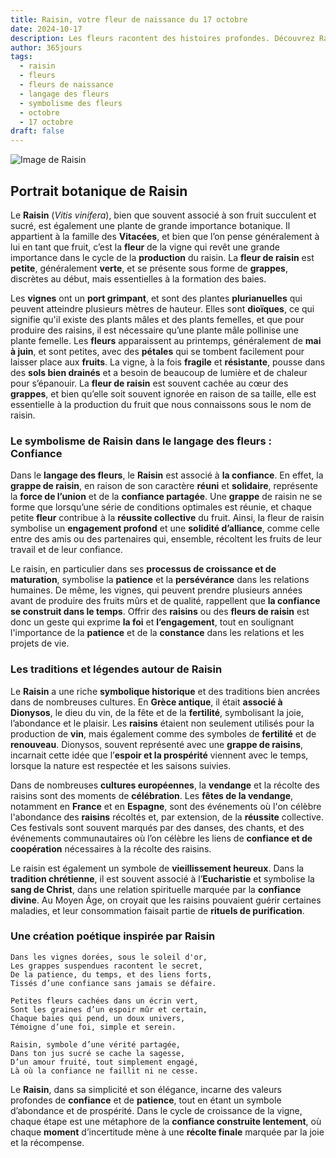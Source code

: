 ```yaml
---
title: Raisin, votre fleur de naissance du 17 octobre
date: 2024-10-17
description: Les fleurs racontent des histoires profondes. Découvrez Raisin, votre fleur de naissance du 17 octobre, ses symboles et récits fascinants. Plongez dans sa signification et son langage unique dans l'art floral.
author: 365jours
tags:
  - raisin
  - fleurs
  - fleurs de naissance
  - langage des fleurs
  - symbolisme des fleurs
  - octobre
  - 17 octobre
draft: false
---
```



![Image de Raisin](https://cdn.pixabay.com/photo/2020/01/16/13/46/grapes-4770606_640.jpg#center)


## Portrait botanique de Raisin

Le **Raisin** (_Vitis vinifera_), bien que souvent associé à son fruit succulent et sucré, est également une plante de grande importance botanique. Il appartient à la famille des **Vitacées**, et bien que l’on pense généralement à lui en tant que fruit, c’est la **fleur** de la vigne qui revêt une grande importance dans le cycle de la **production** du raisin. La **fleur de raisin** est **petite**, généralement **verte**, et se présente sous forme de **grappes**, discrètes au début, mais essentielles à la formation des baies.

Les **vignes** ont un **port grimpant**, et sont des plantes **plurianuelles** qui peuvent atteindre plusieurs mètres de hauteur. Elles sont **dioïques**, ce qui signifie qu'il existe des plants mâles et des plants femelles, et que pour produire des raisins, il est nécessaire qu’une plante mâle pollinise une plante femelle. Les **fleurs** apparaissent au printemps, généralement de **mai à juin**, et sont petites, avec des **pétales** qui se tombent facilement pour laisser place aux **fruits**. La vigne, à la fois **fragile** et **résistante**, pousse dans des **sols bien drainés** et a besoin de beaucoup de lumière et de chaleur pour s’épanouir. La **fleur de raisin** est souvent cachée au cœur des **grappes**, et bien qu’elle soit souvent ignorée en raison de sa taille, elle est essentielle à la production du fruit que nous connaissons sous le nom de raisin.

### Le symbolisme de Raisin dans le langage des fleurs : Confiance

Dans le **langage des fleurs**, le **Raisin** est associé à **la confiance**. En effet, la **grappe de raisin**, en raison de son caractère **réuni** et **solidaire**, représente la **force de l’union** et de la **confiance partagée**. Une **grappe** de raisin ne se forme que lorsqu’une série de conditions optimales est réunie, et chaque petite **fleur** contribue à la **réussite collective** du fruit. Ainsi, la fleur de raisin symbolise un **engagement profond** et une **solidité d’alliance**, comme celle entre des amis ou des partenaires qui, ensemble, récoltent les fruits de leur travail et de leur confiance.

Le raisin, en particulier dans ses **processus de croissance et de maturation**, symbolise la **patience** et la **persévérance** dans les relations humaines. De même, les vignes, qui peuvent prendre plusieurs années avant de produire des fruits mûrs et de qualité, rappellent que **la confiance se construit dans le temps**. Offrir des **raisins** ou des **fleurs de raisin** est donc un geste qui exprime **la foi** et **l’engagement**, tout en soulignant l'importance de la **patience** et de la **constance** dans les relations et les projets de vie.

### Les traditions et légendes autour de Raisin

Le **Raisin** a une riche **symbolique historique** et des traditions bien ancrées dans de nombreuses cultures. En **Grèce antique**, il était **associé à Dionysos**, le dieu du vin, de la fête et de la **fertilité**, symbolisant la joie, l’abondance et le plaisir. Les **raisins** étaient non seulement utilisés pour la production de **vin**, mais également comme des symboles de **fertilité** et de **renouveau**. Dionysos, souvent représenté avec une **grappe de raisins**, incarnait cette idée que l’**espoir et la prospérité** viennent avec le temps, lorsque la nature est respectée et les saisons suivies.

Dans de nombreuses **cultures européennes**, la **vendange** et la récolte des raisins sont des moments de **célébration**. Les **fêtes de la vendange**, notamment en **France** et en **Espagne**, sont des événements où l'on célèbre l'abondance des **raisins** récoltés et, par extension, de la **réussite** collective. Ces festivals sont souvent marqués par des danses, des chants, et des événements communautaires où l’on célèbre les liens de **confiance et de coopération** nécessaires à la récolte des raisins.

Le raisin est également un symbole de **vieillissement heureux**. Dans la **tradition chrétienne**, il est souvent associé à l’**Eucharistie** et symbolise la **sang de Christ**, dans une relation spirituelle marquée par la **confiance divine**. Au Moyen Âge, on croyait que les raisins pouvaient guérir certaines maladies, et leur consommation faisait partie de **rituels de purification**.

### Une création poétique inspirée par Raisin

```
Dans les vignes dorées, sous le soleil d'or,
Les grappes suspendues racontent le secret,
De la patience, du temps, et des liens forts,
Tissés d’une confiance sans jamais se défaire.

Petites fleurs cachées dans un écrin vert,
Sont les graines d’un espoir mûr et certain,
Chaque baies qui pend, un doux univers,
Témoigne d’une foi, simple et serein.

Raisin, symbole d’une vérité partagée,
Dans ton jus sucré se cache la sagesse,
D’un amour fruité, tout simplement engagé,
Là où la confiance ne faillit ni ne cesse.
```

Le **Raisin**, dans sa simplicité et son élégance, incarne des valeurs profondes de **confiance** et de **patience**, tout en étant un symbole d’abondance et de prospérité. Dans le cycle de croissance de la vigne, chaque étape est une métaphore de la **confiance construite lentement**, où chaque **moment** d’incertitude mène à une **récolte finale** marquée par la joie et la récompense.
